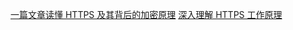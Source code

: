 [一篇文章读懂 HTTPS 及其背后的加密原理](https://juejin.im/post/5caab0bff265da24cf311d5b)
[深入理解 HTTPS 工作原理](https://juejin.im/post/6844903830916694030)
